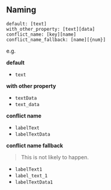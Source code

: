 ## Naming

```
default: [text]
with_other_property: [text][data]
conflict_name: [key][name]
conflict_name_fallback: [name][{num}]
```

e.g.

**default**

- `text`

**with other property**

- `textData`
- `text_data`

**conflict name**

- `labelText`
- `labelTextData`

**conflict name fallback**

> This is not likely to happen.

- `labelText1`
- `label_text_1`
- `labelTextData1`
